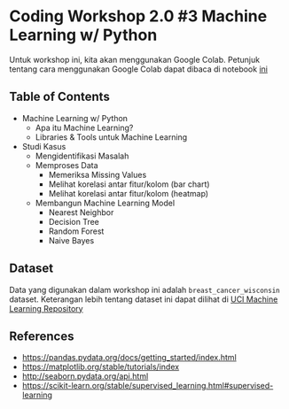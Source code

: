 # Coding Workshop 2.0 #3 Machine Learning w/ Python

Untuk workshop ini, kita akan menggunakan Google Colab. 
Petunjuk tentang cara menggunakan Google Colab dapat dibaca di notebook [ini](https://colab.research.google.com/notebooks/welcome.ipynb?hl=id)

## Table of Contents

- Machine Learning w/ Python
  - Apa itu Machine Learning?
  - Libraries & Tools untuk Machine Learning
- Studi Kasus
  - Mengidentifikasi Masalah
  - Memproses Data
    - Memeriksa Missing Values
    - Melihat korelasi antar fitur/kolom (bar chart)
    - Melihat korelasi antar fitur/kolom (heatmap)
  - Membangun Machine Learning Model
    - Nearest Neighbor
    - Decision Tree
    - Random Forest
    - Naive Bayes

## Dataset

Data yang digunakan dalam workshop ini adalah `breast_cancer_wisconsin` dataset. Keterangan lebih tentang dataset ini dapat dilihat di [UCI Machine Learning Repository](https://archive.ics.uci.edu/ml/datasets/Breast+Cancer+Wisconsin+(Original))

## References

- https://pandas.pydata.org/docs/getting_started/index.html
- https://matplotlib.org/stable/tutorials/index
- http://seaborn.pydata.org/api.html
- https://scikit-learn.org/stable/supervised_learning.html#supervised-learning
